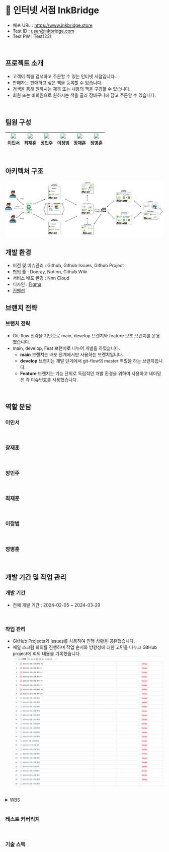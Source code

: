 # 📖 인터넷 서점 InkBridge

- 배포 URL : https://www.inkbridge.store
- Test ID : user@inkbridge.com
- Test PW : Test123!

<br>

## 프로젝트 소개

- 고객이 책을 검색하고 주문할 수 있는 인터넷 서점입니다.
- 판매자는 판매하고 싶은 책을 등록할 수 있습니다.
- 검색을 통해 원하시는 제목 또는 내용의 책을 구경할 수 있습니다.
- 회원 또는 비회원으로 원하시는 책을 골라 장바구니에 담고 주문할 수 있습니다.

<br>

## 팀원 구성

<div align="center">
  
| <a href="https://github.com/minseo9974"><img src="https://github.com/minseo9974.png" width="100px"><br>이민서</a> | <a href="https://github.com/nuheajiohc"><img src="https://github.com/nuheajiohc.png" width="100px"><br>최재훈</a> | <a href="https://github.com/minm063"><img src="https://github.com/minm063.png" width="100px"><br>장민주</a> |<a href="https://github.com/JBumLee"><img src="https://github.com/JBumLee.png" width="100px"><br>이정범</a> |<a href ="https://github.com/Huni0819"> <img src ="https://github.com/Huni0819.png" width ="100px"><br>장재훈</a> | <a href="https://github.com/brihgtclo"><img src="https://github.com/brihgtclo.png" width="100px"><br>정병훈</a>
|-----|-----|-----|----|-----|------|
  
</div>

<br>

## 아키텍처 구조

![alt text](profile/images/image.png)

## 개발 환경

- 버전 및 이슈관리 : Github, Github Issues, Github Project
- 협업 툴 : Dooray, Notion, Github Wiki
- 서비스 배포 환경 : Nhn Cloud
- 디자인 : [Figma](https://www.figma.com/file/AH7UFpxhWSk7jSt0a0JONY/Ink-Bridge?type=design&node-id=0-1&mode=design&t=McQHargAgtQk4Vgo-0)
- [컨벤션](https://devminseo.notion.site/InkBridge-b521a2123e024836a7c2f0caddd02ee2?pvs=4)
  <br>

## 브랜치 전략

### 브랜치 전략

- Git-flow 전략을 기반으로 main, develop 브랜치와 feature 보조 브랜치를 운용했습니다.
- main, develop, Feat 브랜치로 나누어 개발을 하였습니다.
  - **main** 브랜치는 배포 단계에서만 사용하는 브랜치입니다.
  - **develop** 브랜치는 개발 단계에서 git-flow의 master 역할을 하는 브랜치입니다.
  - **Feature** 브랜치는 기능 단위로 독립적인 개발 환경을 위하여 사용하고 네이밍은 각 이슈번호를 사용했습니다.

<br>

## 역할 분담

### 이민서

<br>
    
### 장재훈

<br>

### 장민주

<br>

### 최재훈

<br>

### 이정범

<br>

### 정병훈

<br>

## 개발 기간 및 작업 관리

### 개발 기간

- 전체 개발 기간 : 2024-02-05 ~ 2024-03-29

<br>

### 작업 관리

- GitHub Projects와 Issues를 사용하여 진행 상황을 공유했습니다.
- 매일 스크럼 회의를 진행하며 작업 순서와 방향성에 대한 고민을 나누고 GitHub project에 회의 내용을 기록했습니다.
  ![alt text](profile/images/image-1.png)

<br>

<details>
<summary>WBS</summary>
    <img width="100% src="./image-2.png"/>
    <img width="100% src="./image-3.png"/>
    <img width="100% src="./image-4.png"/>
    <img width="100% src="./image-5.png"/>
    <img width="100% src="./image-6.png"/>
</details>

<br>

### 테스트 커버리지

<br>

### 기술 스택

<br>

